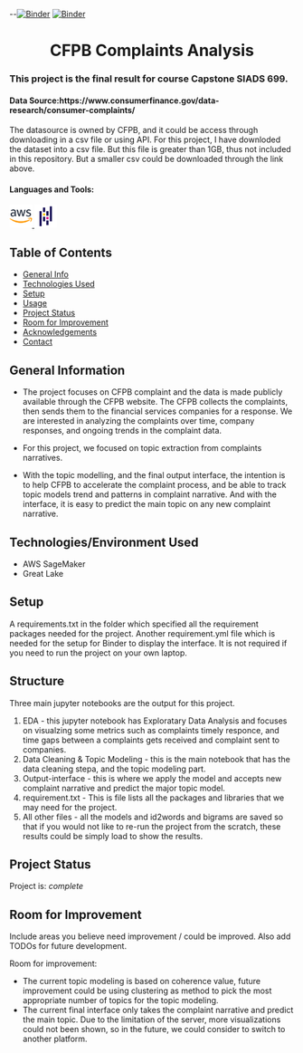 --[![Binder](https://mybinder.org/badge_logo.svg)](https://mybinder.org/v2/gh/fangyf113/testvoilawork699/main?urlpath=voila%2Frender%2FOutput%20(1).ipynb)
[![Binder](https://mybinder.org/badge_logo.svg)](https://mybinder.org/v2/gh/fangyf113/Capstone_699_fangyf/main?urlpath=voila%2Frender%2FOutput%20Interface.ipynb)

<h1 align="center">CFPB Complaints Analysis </h1>
<h3 align="left">This project is the final result for course Capstone SIADS 699.</h3>

<h4 align="left">Data Source:https://www.consumerfinance.gov/data-research/consumer-complaints/</h4>
<p align="left">
</p>
The datasource is owned by CFPB, and it could be access through downloading in a csv file or using API. For this project, I have downloded the dataset into a csv file. But this file is greater than 1GB, thus not included in this repository. But a smaller csv could be downloaded through the link above. </h5>

<h4 align="left">Languages and Tools:</h4>
<p align="left"> <a href="https://aws.amazon.com" target="_blank" rel="noreferrer"> <img src="https://raw.githubusercontent.com/devicons/devicon/master/icons/amazonwebservices/amazonwebservices-original-wordmark.svg" alt="aws" width="40" height="40"/> </a> <a href="https://pandas.pydata.org/" target="_blank" rel="noreferrer"> <img src="https://raw.githubusercontent.com/devicons/devicon/2ae2a900d2f041da66e950e4d48052658d850630/icons/pandas/pandas-original.svg" alt="pandas" width="40" height="40"/> </a> </p>


## Table of Contents
* [General Info](#general-information)
* [Technologies Used](#technologies-used)
* [Setup](#setup)
* [Usage](#usage)
* [Project Status](#project-status)
* [Room for Improvement](#room-for-improvement)
* [Acknowledgements](#acknowledgements)
* [Contact](#contact)
<!-- * [License](#license) -->


## General Information
- The project focuses on CFPB complaint and the data is made publicly available through the CFPB website. The CFPB collects the complaints, then sends them to the financial services companies for a response. We are interested in analyzing the complaints over time, company responses, and ongoing trends in the complaint data.

- For this project, we focused on topic extraction from complaints narratives.
- With the topic modelling, and the final output interface, the intention is to help CFPB to accelerate the complaint process, and be able to track topic models trend and patterns in complaint narrative. And with the interface, it is easy to predict the main topic on any new complaint narrative.


## Technologies/Environment Used
- AWS SageMaker
- Great Lake


## Setup
A requirements.txt in the folder which specified all the requirement packages needed for the project.
Another requirement.yml file which is needed for the setup for Binder to display the interface. It is not required if you need to run the project on your own laptop. 


## Structure
Three main jupyter notebooks are the output for this project. 
1. EDA - this jupyter notebook has Exploratary Data Analysis and focuses on visualzing some metrics such as complaints timely responce, and time gaps between a complaints gets received and complaint sent to companies.
2. Data Cleaning & Topic Modeling - this is the main notebook that has the data cleaning stepa, and the topic modeling part.
3. Output-interface - this is where we apply the model and accepts new complaint narrative and predict the major topic model.
4. requirement.txt - This is file lists all the packages and libraries that we may need for the project.
5. All other files - all the models and id2words and bigrams are saved so that if you would not like to re-run the project from the scratch, these results could be simply load to show the results.



## Project Status
Project is: _complete_ 

## Room for Improvement
Include areas you believe need improvement / could be improved. Also add TODOs for future development.

Room for improvement:
- The current topic modeling is based on coherence value, future improvement could be using clustering as method to pick the most appropriate number of topics for the topic modeling.
- The current final interface only takes the complaint narrative and predict the main topic. Due to the limitation of the server, more visualizations could not been shown, so in the future, we could consider to switch to another platform.

